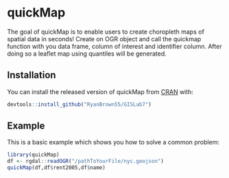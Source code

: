 
# quickMap

<!-- badges: start -->
<!-- badges: end -->

The goal of quickMap is to enable users to create choropleth maps of spatial data in seconds! Create on OGR object and call the quickmap function with you data frame, column of interest and identifier column. After doing so a leaflet map using quantiles will be generated.

## Installation

You can install the released version of quickMap from [CRAN](https://CRAN.R-project.org) with:

``` r
devtools::install_github("RyanBrown55/GISLab7")
```

## Example

This is a basic example which shows you how to solve a common problem:

``` r
library(quickMap)
df <- rgdal::readOGR("/pathToYourFile/nyc.geojson")
quickMap(df,df$rent2005,df$name)
```

